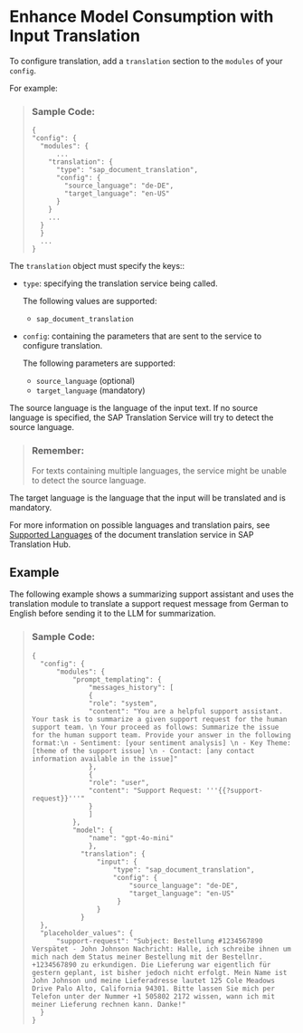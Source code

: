 <!-- loio152a5f4796f9493d98323786571356bf -->

# Enhance Model Consumption with Input Translation

To configure translation, add a `translation` section to the `modules` of your `config`.

For example:

> ### Sample Code:  
> ```
> {
> "config": {
>   "modules": {
>   	...
>     "translation": {
>       "type": "sap_document_translation",
>       "config": {
>         "source_language": "de-DE",
>         "target_language": "en-US"
>       }
>     }
>     ...
>   }
>   }
>   ...
> }
> ```

The `translation` object must specify the keys::

-   `type`: specifying the translation service being called.

    The following values are supported:

    -   `sap_document_translation`

-   `config`: containing the parameters that are sent to the service to configure translation.

    The following parameters are supported:

    -   `source_language` \(optional\)
    -   `target_language` \(mandatory\)


The source language is the language of the input text. If no source language is specified, the SAP Translation Service will try to detect the source language.

> ### Remember:  
> For texts containing multiple languages, the service might be unable to detect the source language.

The target language is the language that the input will be translated and is mandatory.

For more information on possible languages and translation pairs, see [Supported Languages](https://help.sap.com/docs/translation-hub/sap-translation-hub/supported-languages-6854bbb1bd824ffebc3a097a7c0fd45d) of the document translation service in SAP Translation Hub.



<a name="loio152a5f4796f9493d98323786571356bf__section_vnb_f5h_1fc"/>

## Example

The following example shows a summarizing support assistant and uses the translation module to translate a support request message from German to English before sending it to the LLM for summarization.

> ### Sample Code:  
> ```
> {
> 	"config": {
> 		"modules": {
> 			"prompt_templating": {
> 				"messages_history": [
> 				{
> 				"role": "system",
> 				"content": "You are a helpful support assistant. Your task is to summarize a given support request for the human support team. \n Your proceed as follows: Summarize the issue for the human support team. Provide your answer in the following format:\n - Sentiment: [your sentiment analysis] \n - Key Theme: [theme of the support issue] \n - Contact: [any contact information available in the issue]"
> 				},					
> 				{
> 				"role": "user",
> 				"content": "Support Request: '''{{?support-request}}'''"
> 				}
> 				]
> 			},
> 			"model": {
> 				"name": "gpt-4o-mini"
> 				},
> 			  "translation": {
>                 "input": {
>                     "type": "sap_document_translation",
>                     "config": {
>                         "source_language": "de-DE",
>                         "target_language": "en-US"
>                      }
>                 }
>             }
> 	},
> 	"placeholder_values": {
> 		"support-request": "Subject: Bestellung #1234567890 Verspätet - John Johnson Nachricht: Halle, ich schreibe ihnen um mich nach dem Status meiner Bestellung mit der Bestellnr. +1234567890 zu erkundigen. Die Lieferung war eigentlich für gestern geplant, ist bisher jedoch nicht erfolgt. Mein Name ist John Johnson und meine Lieferadresse lautet 125 Cole Meadows Drive Palo Alto, California 94301. Bitte lassen Sie mich per Telefon unter der Nummer +1 505802 2172 wissen, wann ich mit meiner Lieferung rechnen kann. Danke!"
> 	}
> }
> ```

